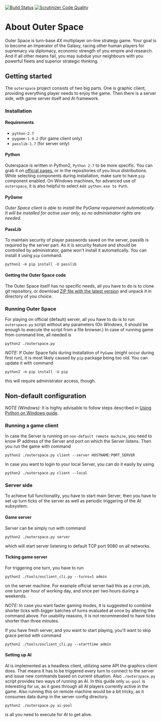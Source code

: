 [![Build Status](https://travis-ci.org/ospaceteam/outerspace.svg?branch=master)](https://travis-ci.org/ospaceteam/outerspace)
[![Scrutinizer Code Quality](https://scrutinizer-ci.com/g/ospaceteam/outerspace/badges/quality-score.png?b=master)](https://scrutinizer-ci.com/g/ospaceteam/outerspace/issues/master)

# About Outer Space

Outer Space is turn-base 4X multiplayer on-line strategy game. Your goal is to become an Imperator of the Galaxy, racing other human players for supremacy via diplomacy, economic strength of you empire and research. And if all other means fail, you may subdue your neighbours with you powerful fleets and superior strategic thinking.

## Getting started
The ```outerspace``` project consists of two big parts. One is graphic client, providing everything player needs to enjoy the game. Then there is a server side, with game server itself and AI framework.

### Installation
#### Requirements
* ```python-2.7```
* ```pygame-1.9.2``` (for game client only)
* ```passlib-1.7``` (for server only)

#### Python
Outerspace is written in Python2, ```Python 2.7``` to be more specific. You can grab it on [official pages](https://www.python.org/downloads/release/python-2713/), or in the repositories of you linux distributions. While selecting components during installation, make sure to have ```pip``` component enabled. On Windows machines, for advanced use of ```outerspace```, it is also helpful to select ```Add python.exe to Path```.

#### PyGame
*Outer Space client is able to install the PyGame requirement automatically. It will be installed  for active user only, so no administrator rights are needed.*

#### PassLib
To maintain security of player passwords saved on the server, passlib is required by the server part. As it is security feature and should be controlled by administrator, game won't install it automatically. You can install it using ```pip``` command.

```
python2 -m pip install -U passlib
```

#### Getting the Outer Space code
The Outer Space itself has no specific needs, all you have to do is to clone git repository, or download [ZIP file with the latest version](https://github.com/ospaceteam/outerspace/releases/latest) and unpack it in directory of you choice.

### Running Outer Space

For playing on official (default) server, all you have to do is to run ```outerspace.py``` script without any parameters (On *Windows*, it should be enough to execute the script from a file browser.) In case of running game from command line, all needed is

```
python2 ./outerspace.py
```

*NOTE:* If Outer Space fails during installation of ```PyGame``` (might occur during first run), it is most likely caused by ```pip``` package being too old. You can update it with command

```
python2 -m pip install -U pip
```
this will require administrator access, though.

## Non-default configuration

*NOTE (Windows):* It is highly advisable to follow steps described in [Using Python on Windows guide](https://docs.python.org/2.7/using/windows.html).

### Running a game client
In case the Server is running on ```non-default remote machine```, you need to know IP address of the Server and port on which the Server listens. Then you run the game with command

```
python2 ./outerspace.py client --server HOSTNAME:PORT_SERVER
```

In case you want to login to your local Server, you can do it easily by using.

```
python2 ./outerspace.py client --local
```

### Server side
To achieve full functionality, you have to start main Server, then you have to set up turn ticks of the server as well as periodic triggering of the AI subsystem.

#### Game server
Server can be simply run with command

```
python2 ./outerspace.py server
```
which will start server listening to default TCP port 9080 on all networks.


#### Ticking game server
For triggering one turn, you have to run
```
python2 ./tools/osclient_cli.py --turns=1 admin
```
on the server machine. For example official server had this as a cron job, one turn per hour of working day, and once per two hours during a weekends.

*NOTE:* In case you want faster gaming modes, it is suggested to combine shorter ticks with bigger batches of turns evaluated at once by altering the command above. For usability reasons, it is not recommended to have ticks shorter than three minutes.

If you have fresh server, and you want to start playing, you'll want to skip grace period with command
```
python2 ./tools/osclient_cli.py --starttime admin
```

#### Setting up AI
AI is implemented as a headless client, utilizing same API the graphics client does. That means it has to be triggered every turn to connect to the server and issue new commands based on current situation. Also ```./outerspace.py``` script provides two ways of running an AI. In this guide only ```ai-pool``` is interesting for us, as it goes through all AI players currently active in the game. Also running this on remote machine would be a bit tricky, as it consumes data dump in the server config directory.

```
python2 ./outerspace.py ai-pool
```

is all you need to execute for AI to get alive.


